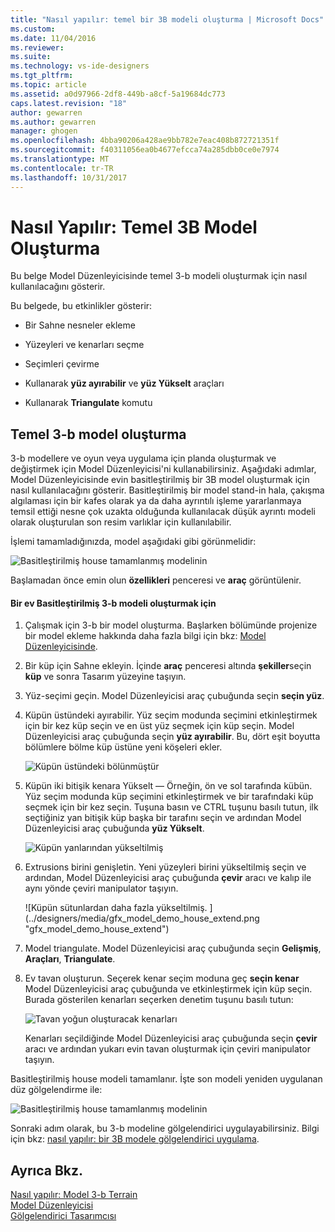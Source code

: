 ```yaml
---
title: "Nasıl yapılır: temel bir 3B modeli oluşturma | Microsoft Docs"
ms.custom: 
ms.date: 11/04/2016
ms.reviewer: 
ms.suite: 
ms.technology: vs-ide-designers
ms.tgt_pltfrm: 
ms.topic: article
ms.assetid: a0d97966-2df8-449b-a8cf-5a19684dc773
caps.latest.revision: "18"
author: gewarren
ms.author: gewarren
manager: ghogen
ms.openlocfilehash: 4bba90206a428ae9bb782e7eac408b872721351f
ms.sourcegitcommit: f40311056ea0b4677efcca74a285dbb0ce0e7974
ms.translationtype: MT
ms.contentlocale: tr-TR
ms.lasthandoff: 10/31/2017
---
```

# <a name="how-to-create-a-basic-3-d-model"></a>Nasıl Yapılır: Temel 3B Model Oluşturma
Bu belge Model Düzenleyicisinde temel 3-b modeli oluşturmak için nasıl kullanılacağını gösterir.  
  
 Bu belgede, bu etkinlikler gösterir:  
  
-   Bir Sahne nesneler ekleme  
  
-   Yüzeyleri ve kenarları seçme  
  
-   Seçimleri çevirme  
  
-   Kullanarak **yüz ayırabilir** ve **yüz Yükselt** araçları  
  
-   Kullanarak **Triangulate** komutu  
  
## <a name="creating-a-basic-3-d-model"></a>Temel 3-b model oluşturma  
 3-b modellere ve oyun veya uygulama için planda oluşturmak ve değiştirmek için Model Düzenleyicisi'ni kullanabilirsiniz. Aşağıdaki adımlar, Model Düzenleyicisinde evin basitleştirilmiş bir 3B model oluşturmak için nasıl kullanılacağını gösterir. Basitleştirilmiş bir model stand-in hala, çakışma algılaması için bir kafes olarak ya da daha ayrıntılı işleme yararlanmaya temsil ettiği nesne çok uzakta olduğunda kullanılacak düşük ayrıntı modeli olarak oluşturulan son resim varlıklar için kullanılabilir.  
  
 İşlemi tamamladığınızda, model aşağıdaki gibi görünmelidir:  
  
 ![Basitleştirilmiş house tamamlanmış modelinin](../designers/media/gfx_model_demo_house_final.png "gfx_model_demo_house_final")  
  
 Başlamadan önce emin olun **özellikleri** penceresi ve **araç** görüntülenir.  
  
#### <a name="to-create-a-simplified-3-d-model-of-a-house"></a>Bir ev Basitleştirilmiş 3-b modeli oluşturmak için  
  
1.  Çalışmak için 3-b bir model oluşturma. Başlarken bölümünde projenize bir model ekleme hakkında daha fazla bilgi için bkz: [Model Düzenleyicisinde](../designers/model-editor.md).  
  
2.  Bir küp için Sahne ekleyin. İçinde **araç** penceresi altında **şekiller**seçin **küp** ve sonra Tasarım yüzeyine taşıyın.  
  
3.  Yüz-seçimi geçin. Model Düzenleyicisi araç çubuğunda seçin **seçin yüz**.  
  
4.  Küpün üstündeki ayırabilir. Yüz seçim modunda seçimini etkinleştirmek için bir kez küp seçin ve en üst yüz seçmek için küp seçin. Model Düzenleyicisi araç çubuğunda seçin **yüz ayırabilir**. Bu, dört eşit boyutta bölümlere bölme küp üstüne yeni köşeleri ekler.  
  
     ![Küpün üstündeki bölünmüştür](../designers/media/gfx_model_demo_house_subdiv.png "gfx_model_demo_house_subdiv")  
  
5.  Küpün iki bitişik kenara Yükselt — Örneğin, ön ve sol tarafında kübün. Yüz seçim modunda küp seçimini etkinleştirmek ve bir tarafındaki küp seçmek için bir kez seçin. Tuşuna basın ve CTRL tuşunu basılı tutun, ilk seçtiğiniz yan bitişik küp başka bir tarafını seçin ve ardından Model Düzenleyicisi araç çubuğunda **yüz Yükselt**.  
  
     ![Küpün yanlarından yükseltilmiş](../designers/media/gfx_model_demo_house_extrude.png "gfx_model_demo_house_extrude")  
  
6.  Extrusions birini genişletin. Yeni yüzeyleri birini yükseltilmiş seçin ve ardından, Model Düzenleyicisi araç çubuğunda **çevir** aracı ve kalıp ile aynı yönde çeviri manipulator taşıyın.  
  
     ![Küpün sütunlardan daha fazla yükseltilmiş. ] (../designers/media/gfx_model_demo_house_extend.png "gfx_model_demo_house_extend")  
  
7.  Model triangulate. Model Düzenleyicisi araç çubuğunda seçin **Gelişmiş**, **Araçları**, **Triangulate**.  
  
8.  Ev tavan oluşturun. Seçerek kenar seçim moduna geç **seçin kenar** Model Düzenleyicisi araç çubuğunda ve etkinleştirmek için küp seçin. Burada gösterilen kenarları seçerken denetim tuşunu basılı tutun:  
  
     ![Tavan yoğun oluşturacak kenarları](../designers/media/gfx_model_demo_house_edges.png "gfx_model_demo_house_edges")  
  
     Kenarları seçildiğinde Model Düzenleyicisi araç çubuğunda seçin **çevir** aracı ve ardından yukarı evin tavan oluşturmak için çeviri manipulator taşıyın.  
  
 Basitleştirilmiş house modeli tamamlanır. İşte son modeli yeniden uygulanan düz gölgelendirme ile:  
  
 ![Basitleştirilmiş house tamamlanmış modelinin](../designers/media/gfx_model_demo_house_final.png "gfx_model_demo_house_final")  
  
 Sonraki adım olarak, bu 3-b modeline gölgelendirici uygulayabilirsiniz. Bilgi için bkz: [nasıl yapılır: bir 3B modele gölgelendirici uygulama](../designers/how-to-apply-a-shader-to-a-3-d-model.md).  
  
## <a name="see-also"></a>Ayrıca Bkz.  
 [Nasıl yapılır: Model 3-b Terrain](../designers/how-to-model-3-d-terrain.md)   
 [Model Düzenleyicisi](../designers/model-editor.md)   
 [Gölgelendirici Tasarımcısı](../designers/shader-designer.md)